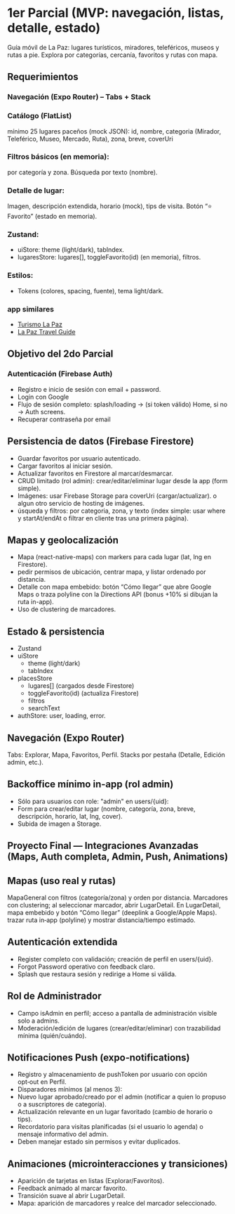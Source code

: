 # 1er Parcial (MVP: navegación, listas, detalle, estado)
Guía móvil de La Paz: lugares turísticos, miradores, teleféricos, museos y rutas a pie. Explora por categorías, cercanía, favoritos y rutas con mapa.
## Requerimientos
### Navegación (Expo Router) – Tabs + Stack
### Catálogo (FlatList)
mínimo 25 lugares paceños (mock JSON):
id, nombre, categoria (Mirador, Teleférico, Museo, Mercado, Ruta), zona, breve, coverUri
### Filtros básicos (en memoria):
por categoría y zona.
Búsqueda por texto (nombre).

### Detalle de lugar:
Imagen, descripción extendida, horario (mock), tips de visita.
Botón “⭐ Favorito” (estado en memoria).
### Zustand:
- uiStore: theme (light/dark), tabIndex.
- lugaresStore: lugares[], toggleFavorito(id) (en memoria), filtros.  
### Estilos:
- Tokens (colores, spacing, fuente), tema light/dark.

### app similares
- [Turismo La Paz](https://pin.it/51oytU7eo)
- [La Paz Travel Guide](https://dribbble.com/shots/25128281-Travel-Planner?utm_source=Clipboard_Shot&utm_campaign=Lora_web&utm_content=Travel+Planner&utm_medium=Social_Share&utm_source=Pinterest_Shot&utm_campaign=Lora_web&utm_content=Travel+Planner&utm_medium=Social_Share)


## Objetivo del 2do Parcial
### Autenticación (Firebase Auth)
- Registro e inicio de sesión con email + password.
- Login con Google
- Flujo de sesión completo: splash/loading → (si token válido) Home, si no → Auth screens.
- Recuperar contraseña por email
## Persistencia de datos (Firebase Firestore)
- Guardar favoritos por usuario autenticado.
- Cargar favoritos al iniciar sesión.
- Actualizar favoritos en Firestore al marcar/desmarcar.
- CRUD limitado (rol admin): crear/editar/eliminar lugar desde la app (form simple).
- Imágenes: usar Firebase Storage para coverUri (cargar/actualizar). o algun otro servicio de hosting de imágenes.
- úsqueda y filtros: por categoria, zona, y texto (index simple: usar where y startAt/endAt o filtrar en cliente tras una primera página).
## Mapas y geolocalización
- Mapa (react-native-maps) con markers para cada lugar (lat, lng en Firestore).
- pedir permisos de ubicación, centrar mapa, y listar ordenado por distancia.
- Detalle con mapa embebido: botón “Cómo llegar” que abre Google Maps o traza polyline con la Directions API (bonus +10% si dibujan la ruta in-app).
- Uso de clustering de marcadores.
## Estado & persistencia
- Zustand
- uiStore
    - theme (light/dark)
    - tabIndex
- placesStore
    - lugares[] (cargados desde Firestore)
    - toggleFavorito(id) (actualiza Firestore)
    - filtros
    - searchText
- authStore: user, loading, error.
## Navegación (Expo Router)
Tabs: Explorar, Mapa, Favoritos, Perfil.
Stacks por pestaña (Detalle, Edición admin, etc.).
## Backoffice mínimo in-app (rol admin)
- Sólo para usuarios con role: "admin" en users/{uid}:
- Form para crear/editar lugar (nombre, categoría, zona, breve, descripción, horario, lat, lng, cover).
- Subida de imagen a Storage.

## Proyecto Final — Integraciones Avanzadas (Maps, Auth completa, Admin, Push, Animations)

## Mapas (uso real y rutas)

MapaGeneral con filtros (categoría/zona) y orden por distancia.
Marcadores con clustering; al seleccionar marcador, abrir LugarDetail.
En LugarDetail, mapa embebido y botón “Cómo llegar” (deeplink a Google/Apple Maps).
trazar ruta in‑app (polyline) y mostrar distancia/tiempo estimado.

## Autenticación extendida

- Register completo con validación; creación de perfil en users/{uid}.
- Forgot Password operativo con feedback claro.
- Splash que restaura sesión y redirige a Home si válida.

## Rol de Administrador

- Campo isAdmin en perfil; acceso a pantalla de administración visible solo a admins.
- Moderación/edición de lugares (crear/editar/eliminar) con trazabilidad mínima (quién/cuándo).

## Notificaciones Push (expo‑notifications)

-   Registro y almacenamiento de pushToken por usuario con opción opt‑out en Perfil.
-   Disparadores mínimos (al menos 3):
-   Nuevo lugar aprobado/creado por el admin (notificar a quien lo propuso o a suscriptores de categoría).
-   Actualización relevante en un lugar favoritado (cambio de horario o tips).
-   Recordatorio para visitas planificadas (si el usuario lo agenda) o mensaje informativo del admin.
-   Deben manejar estado sin permisos y evitar duplicados.

## Animaciones (microinteracciones y transiciones)

- Aparición de tarjetas en listas (Explorar/Favoritos).
- Feedback animado al marcar favorito.
- Transición suave al abrir LugarDetail.
- Mapa: aparición de marcadores y realce del marcador seleccionado.

